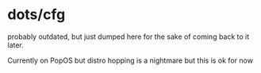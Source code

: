 # dots/cfg

probably outdated, but just dumped here for the sake of coming back to it later. 

Currently on PopOS but distro hopping is a nightmare but this is ok for now
